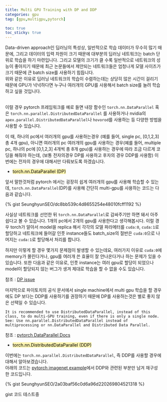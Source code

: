 ```yaml
---
title: Multi GPU Training with DP and DDP
categories: gpu
tag: [gpu,multigpu,pytorch]

toc: true
toc_sticky: true
---
```


Data-driven approach인 딥러닝의 특성상, 일반적으로 학습 데이터가 무수히 많기 때문에, 그리고 데이터의 입력 차원이 크기 때문에 대부분의 딥러닝 네트워크는 batch 단위로 학습을 하기 마련입니다.
그리고 모델의 크기가 클 수록 일반적으로 네트워크의 성능이 좋아지기 때문에 최근 논문들에서 제안되는 네트워크들은 엄청나게 모델 사이즈가 크기 때문에 큰 batch size를 사용하기 힘듭니다.<br>
위와 같은 이유로 딥러닝 네트워크의 학습이 수렴하는데는 상당히 많은 시간이 걸리기 때문에 GPU가 넉넉하다면 누구나 여러개의 GPU를 사용해서 batch size를 늘려 학습하고 싶을 것입니다.<br><br> 

이럴 경우 pytorch 프레임워크를 예로 들면 내장 함수인 ```torch.nn.DataParallel``` 혹은 ```torch.nn.parallel.DistributedDataParallel``` 를 사용하거나 nvidia의 ```apex.parallel.DistributedDataParallel```나 ```hovorod```를 사용하는 등 다양한 방법을 사용할 수 있습니다.

이 때, 하나의 pc에서 여러개의 gpu를 사용하는경우 (예를 들어, single pc, [0,1,2,3] 총 4개 gpu), 아니면 여러개의 pc 여러개의 gpu를 사용하는 경우(예를 들어, multiple pc, 하나의 pc에 [0,1,2,3] 4개씩 총 8개 gpu)를 사용하는 경우에 따라 조금 다르게 코딩을 해줘야 하는데, (보통 전자의경우 DP를 사용하고 후자의 경우 DDP를 사용함) 이번에는 전자의 경우에 대해서만 다뤄보도록 하겠습니다. 


- <mark style='background-color: #fff5b1'> torch.nn.DataParallel (DP) </mark>

앞서 말한것처럼 pytorch 에서는 굉장히 쉽게 여러개의 gpu를 사용해 학습할 수 있는데, ```torch.nn.DataParallel```(DP)를 사용해 간단히 multi-gpu를 사용하는 코드는 다음과 같습니다.<br>
  
  
{% gist SeunghyunSEO/dc8bb539c4d8655254e48010fcff1192 %}

사실상 네트워크를 선언한 뒤 ```torch.nn.DataParallel```로 감싸주기만 하면 돼서 아주 쉽다고 볼 수 있습니다.
1개의 pc에서 2개의 gpu를 사용한다고 생각해봅시다. 이럴 경우 torch가 알아서 model을 replica 해서 각각의 모델 파라메터를 ```cuda:0```, ```cuda:1```로 할당하고 네트워크에 들어갈 인풋 instance들도 batch_size의 절반은 ```cuda:0```으로 나머지는 ```cuda:1```로 할당해서 처리를 합니다.

하지만 이렇게 할 경우 몇가지 문제점이 발생할 수 있는데요, 여러가지 이유로 ```cuda:0```에 memory가 몰린다거나, gpu를 여러개 쓴 효율이 잘 안나온다거나 하는 문제가 있을 수 있습니다.
또한 다음과 같은 이유로, 인풋 instance는 여러 gpu로 할당이 되었으나 model이 할당되지 않는 버그가 생겨 제대로 학습을 할 수 없을 수도 있습니다.

참조 : [DP issue](https://github.com/pytorch/pytorch/issues/8637)

마지막으로 파이토치의 공식 문서에서 single machine에서 multi gpu 학습을 할 경우에도 DP 보다는 DDP를 사용하기를 권장하기 때문에 DP를 사용하는것은 별로 좋지 않은 선택일 수 있습니다. 

```
It is recommended to use DistributedDataParallel, instead of this class, to do multi-GPU training, even if there is only a single node. See: Use nn.parallel.DistributedDataParallel instead of multiprocessing or nn.DataParallel and Distributed Data Parallel.
```

참조 : [pytorch DataParallel Docs](https://pytorch.org/docs/stable/generated/torch.nn.DataParallel.html)

- <mark style='background-color: #fff5b1'> torch.nn.DistributedDataParallel (DDP) </mark>

이번에는 ```torch.nn.parallel.DistributedDataParallel```, 즉 DDP를 사용할 경우에 대해서 알아보겠습니다.<br>
아래의 코드는 [pytorch imagenet example](https://github.com/pytorch/examples/blob/792d336019a28a679e29cf174e10cee80ead8722/imagenet/main.py)에서 DDP와 관련된 부분만 남겨 재구성 한 코드입니다.

{% gist SeunghyunSEO/2a03baf56c0d6a96d220269804521318 %}

gist 코드 테스트중<br>




